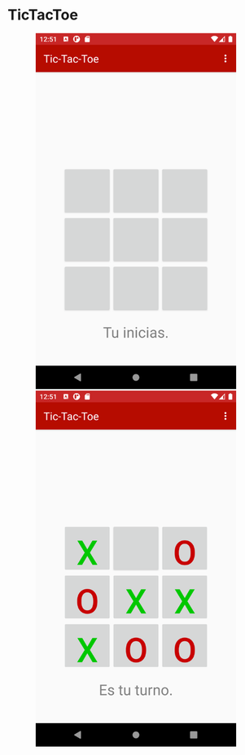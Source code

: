 # TicTacToe

<p align="center">
  <img src="Screenshot_app1.png" alt="TicTacToe New Game" height="700"/>
  <img src="Screenshot_app2.png" alt="TicTacToe Game" height="700"/>
</p>